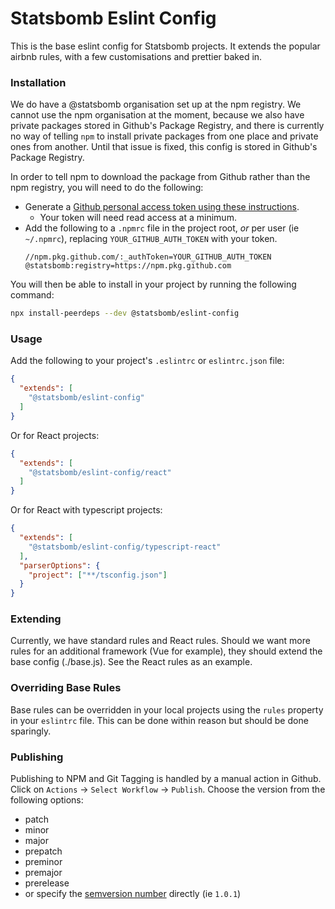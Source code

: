 # Statsbomb Eslint Config
This is the base eslint config for Statsbomb projects. 
It extends the popular airbnb rules, with a few customisations and prettier baked in.

### Installation
We do have a @statsbomb organisation set up at the npm registry.
We cannot use the npm organisation at the moment, because we also have private packages stored in Github's Package Registry, and there is currently no way of telling `npm` to install private packages from one place and private ones from another.
Until that issue is fixed, this config is stored in Github's Package Registry.

In order to tell npm to download the package from Github rather than the npm registry, you will need to do the following:
* Generate a [Github personal access token using these instructions](https://docs.github.com/en/github/authenticating-to-github/creating-a-personal-access-token).
  * Your token will need read access at a minimum. 
* Add the following to a `.npmrc` file in the project root, *or* per user (ie `~/.npmrc`), replacing `YOUR_GITHUB_AUTH_TOKEN` with your token.
  ```
  //npm.pkg.github.com/:_authToken=YOUR_GITHUB_AUTH_TOKEN
  @statsbomb:registry=https://npm.pkg.github.com
  ```

You will then be able to install in your project by running the following command:
```bash
npx install-peerdeps --dev @statsbomb/eslint-config
````

### Usage
Add the following to your project's `.eslintrc` or `eslintrc.json` file:

```json
{
  "extends": [
    "@statsbomb/eslint-config"
  ]
}
```

Or for React projects:

```json
{
  "extends": [
    "@statsbomb/eslint-config/react"
  ]
}
```

Or for React with typescript projects:

```json
{
  "extends": [
    "@statsbomb/eslint-config/typescript-react"
  ],
  "parserOptions": {
    "project": ["**/tsconfig.json"]
  }
}
```

### Extending
Currently, we have standard rules and React rules. 
Should we want more rules for an additional framework (Vue for example), they should extend the base config (./base.js).
See the React rules as an example.

### Overriding Base Rules
Base rules can be overridden in your local projects using the `rules` property in your `eslintrc` file. 
This can be done within reason but should be done sparingly.

### Publishing
Publishing to NPM and Git Tagging is handled by a manual action in Github.
Click on `Actions` -> `Select Workflow` -> `Publish`.
Choose the version from the following options:
* patch
* minor
* major 
* prepatch 
* preminor
* premajor
* prerelease
* or specify the [semversion number](https://semver.org/) directly (ie `1.0.1`)
